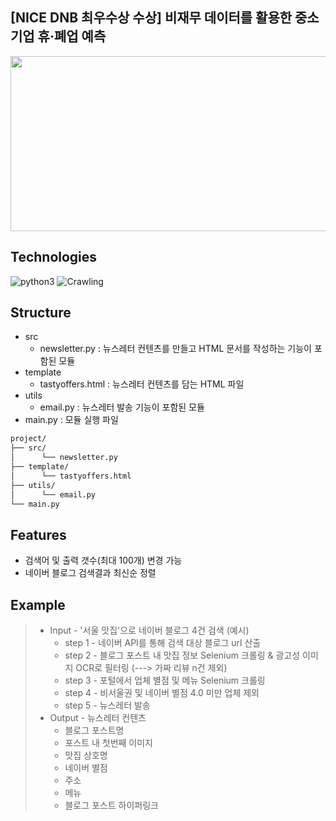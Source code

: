 ## [NICE DNB 최우수상 수상] 비재무 데이터를 활용한 중소기업 휴·폐업 예측
<img src="https://user-images.githubusercontent.com/109210030/208012088-96a640c9-cbe5-4b4a-a2ff-a03644205dd2.png" width="790" height="280"/>

## Technologies
![python3](https://img.shields.io/badge/python-3.10-blue)
![Crawling](https://img.shields.io/badge/Web-Crawling-important)

## Structure
* src
  * newsletter.py : 뉴스레터 컨텐츠를 만들고 HTML 문서를 작성하는 기능이 포함된 모듈
* template
  * tastyoffers.html : 뉴스레터 컨텐츠를 담는 HTML 파일
* utils
  * email.py : 뉴스레터 발송 기능이 포함된 모듈
* main.py : 모듈 실행 파일
```bash
project/
├── src/
│      └── newsletter.py
├── template/
│      └── tastyoffers.html
├── utils/
│      └── email.py
└── main.py
``` 
## Features
 - 검색어 및 출력 갯수(최대 100개) 변경 가능
 - 네이버 블로그 검색결과 최신순 정렬

## Example
> - Input - '서울 맛집'으로 네이버 블로그 4건 검색 (예시) 
>   - step 1 - 네이버 API를 통해 검색 대상 블로그 url 산출
>   - step 2 - 블로그 포스트 내 맛집 정보 Selenium 크롤링 & 광고성 이미지 OCR로 필터링 (---> 가짜 리뷰 n건 제외)
>   - step 3 - 포털에서 업체 별점 및 메뉴 Selenium 크롤링  
>   - step 4 - 비서울권 및 네이버 별점 4.0 미만 업체 제외
>   - step 5 - 뉴스레터 발송
> - Output - 뉴스레터 컨텐츠 
>   - 블로그 포스트명
>   - 포스트 내 첫번째 이미지
>   - 맛집 상호명
>   - 네이버 별점
>   - 주소
>   - 메뉴 
>   - 블로그 포스트 하이퍼링크 
> 



